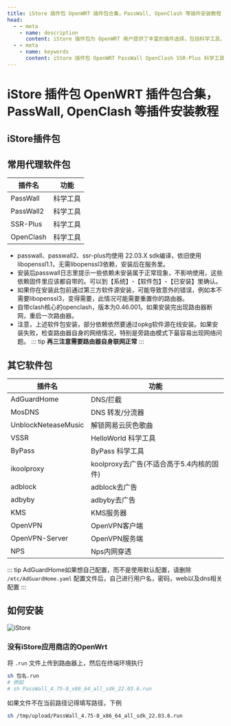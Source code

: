 ```yaml
---
title: iStore 插件包 OpenWRT 插件包合集，PassWall, OpenClash 等插件安装教程
head:
  - - meta
    - name: description
      content: iStore 插件包为 OpenWRT 用户提供了丰富的插件选择，包括科学工具、DNS 拦截、内网穿透等功能插件，帮助优化网络使用体验。
  - - meta
    - name: keywords
      content: iStore 插件包 OpenWRT PassWall OpenClash SSR-Plus 科学工具 DNS 拦截 网络优化
---
```


# iStore 插件包 OpenWRT 插件包合集，PassWall, OpenClash 等插件安装教程

## iStore插件包

<Pill name="ARM 平台" link="https://github.com/AUK9527/Are-u-ok/tree/main/apps" image="https://i.theojs.cn/logo/istoreos.webp" alt="istore os 图标" /> 
<Pill name="x86_64平台" link="https://github.com/AUK9527/Are-u-ok/tree/main/x86" image="https://i.theojs.cn/logo/istoreos.webp" alt="istore os 图标" />

## 常用代理软件包

| 插件名    | 功能     |
| --------- | -------- |
| PassWall  | 科学工具 |
| PassWall2 | 科学工具 |
| SSR-Plus  | 科学工具 |
| OpenClash | 科学工具 |

- passwall、passwall2、ssr-plus均使用 22.03.X sdk编译，依旧使用libopenssl1.1，无需libopenssl3依赖，安装后在服务里。
- 安装后passwall日志里提示一些依赖未安装属于正常现象，不影响使用，这些依赖固件里应该都自带的。可以到【系统】-【软件包】-【已安装】里确认。
- 如果你在安装此包前通过第三方软件源安装，可能导致意外的错误，例如本不需要libopenssl3，变得需要，此情况可能需要重置你的路由器。
- 自带clash核心的openclash，版本为0.46.001。如果安装完出现路由器断网，重启一次路由器。
- 注意，上述软件包安装，部分依赖依然要通过opkg软件源在线安装。如果安装失败，检查路由器自身的网络情况，特别是旁路由模式下最容易出现网络问题。
  ::: tip
  **再三注意需要路由器自身联网正常**
  :::

## 其它软件包

| 插件名              | 功能                                     |
| ------------------- | ---------------------------------------- |
| AdGuardHome         | DNS/拦截                                 |
| MosDNS              | DNS 转发/分流器                          |
| UnblockNeteaseMusic | 解锁网易云灰色歌曲                       |
| VSSR                | HelloWorld 科学工具                      |
| ByPass              | ByPass 科学工具                          |
| ikoolproxy          | koolproxy去广告(不适合高于5.4内核的固件) |
| adblock             | adblock去广告                            |
| adbyby              | adbyby去广告                             |
| KMS                 | KMS服务器                                |
| OpenVPN             | OpenVPN客户端                            |
| OpenVPN-Server      | OpenVPN服务端                            |
| NPS                 | Nps内网穿透                              |

::: tip
AdGuardHome如果想自己配置，而不是使用默认配置，请删除 `/etc/AdGuardHome.yaml` 配置文件后，自己进行用户名，密码，web以及dns相关配置
:::

## 如何安装

![iStore](https://i.theojs.cn/docs/68747470733a2f2f63646e2e6a7364656c6976722e6e65742f67682f41554b393532372f4172652d752d6f6b406d61737465722f617070732f696e7374616c6c2e706e67 '下载后，来到iStore应用商店页面，点击手动安装，点击选择上传或者直接拖放文件')

### 没有iStore应用商店的OpenWrt

将 `.run` 文件上传到路由器上，然后在终端环境执行

```sh
sh 包名.run
# 例如
# sh PassWall_4.75-8_x86_64_all_sdk_22.03.6.run
```

如果文件不在当前路径记得填写路径，下例

```sh
sh /tmp/upload/PassWall_4.75-8_x86_64_all_sdk_22.03.6.run
```
